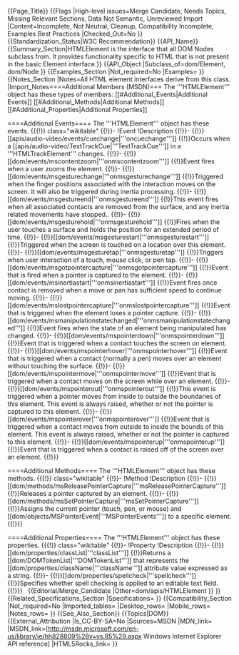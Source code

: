 {{Page_Title}}
{{Flags
|High-level issues=Merge Candidate, Needs Topics, Missing Relevant Sections, Data Not Semantic, Unreviewed Import
|Content=Incomplete, Not Neutral, Cleanup, Compatibility Incomplete, Examples Best Practices
|Checked_Out=No
}}
{{Standardization_Status|W3C Recommendation}}
{{API_Name}}
{{Summary_Section|HTMLElement is the interface that all DOM Nodes subclass from. It provides functionality specific to HTML that is not present in the basic Element interface.}}
{{API_Object
|Subclass_of=dom/Element, dom/Node
}}
{{Examples_Section
|Not_required=No
|Examples=
}}
{{Notes_Section
|Notes=All HTML element interfaces derive from this class.
|Import_Notes====Additional Members (MSDN)===
The '''HTMLElement''' object has these types of members:
[[#Additional_Events|Additional Events]]
[[#Additional_Methods|Additional Methods]]
[[#Additional_Properties|Additional Properties]]


====Additional Events====
The '''HTMLElement''' object has these events.
{{{!}} class="wikitable"
{{!}}-
!Event
!Description
{{!}}-
{{!}}[[apis/audio-video/events/cuechange|'''oncuechange''']]
{{!}}Occurs when a [[apis/audio-video/TextTrackCue|'''TextTrackCue''']] in a '''HTMLTrackElement''' changes.
{{!}}-
{{!}}[[dom/events/mscontentzoom|'''onmscontentzoom''']]
{{!}}Event fires when a user zooms the element.
{{!}}-
{{!}}[[dom/events/msgesturechange|'''onmsgesturechange''']]
{{!}}Triggered when the finger positions associated with the interaction moves on the screen. It will also be triggered during  inertia processing.
{{!}}-
{{!}}[[dom/events/msgestureend|'''onmsgestureend''']]
{{!}}This event fires when all associated contacts are removed from the surface, and any inertia related movements have stopped..
{{!}}-
{{!}}[[dom/events/msgesturehold|'''onmsgesturehold''']]
{{!}}Fires when the user touches a surface and holds the position for an extended period of time.
{{!}}-
{{!}}[[dom/events/msgesturestart|'''onmsgesturestart''']]
{{!}}Triggered when the screen is touched on a location over this element.
{{!}}-
{{!}}[[dom/events/msgesturetap|'''onmsgesturetap''']]
{{!}}Triggers when user interaction of a touch, mouse click, or pen tap.
{{!}}-
{{!}}[[dom/events/msgotpointercapture|'''onmsgotpointercapture''']]
{{!}}Event that is fired when a pointer is captured to the element.
{{!}}-
{{!}}[[dom/events/msinertiastart|'''onmsinertiastart''']]
{{!}}Event fires once contact is removed when a move or pan has sufficient speed to continue moving.
{{!}}-
{{!}}[[dom/events/mslostpointercapture|'''onmslostpointercapture''']]
{{!}}Event that is triggered when the element loses a pointer capture.
{{!}}-
{{!}}[[dom/events/msmanipulationstatechanged|'''onmsmanipulationstatechanged''']]
{{!}}Event fires when the state of an element being manipulated has changed.
{{!}}-
{{!}}[[dom/events/mspointerdown|'''onmspointerdown''']]
{{!}}Event that is triggered when a contact touches the screen on element.
{{!}}-
{{!}}[[dom/events/mspointerhover|'''onmspointerhover''']]
{{!}}Event that is triggered when a contact (normally a pen) moves over an element without touching the surface.
{{!}}-
{{!}}[[dom/events/mspointermove|'''onmspointermove''']]
{{!}}Event that is triggered when a contact moves on the screen while over an element.
{{!}}-
{{!}}[[dom/events/mspointerout|'''onmspointerout''']]
{{!}}This event is triggered when a pointer moves from inside to outside the boundaries of this element. This event is always raised, whether or not the pointer is captured to this element.
{{!}}-
{{!}}[[dom/events/mspointerover|'''onmspointerover''']]
{{!}}Event that is triggered when a contact moves from outside to inside the bounds of this element. This event is always raised, whether or not the pointer is captured to this element.
{{!}}-
{{!}}[[dom/events/mspointerup|'''onmspointerup''']]
{{!}}Event that is triggered when a contact is raised off of the screen over an element.
{{!}}}
 

====Additional Methods====
The '''HTMLElement''' object has these methods.
{{{!}} class="wikitable"
{{!}}-
!Method
!Description
{{!}}-
{{!}}[[dom/methods/msReleasePointerCapture|'''msReleasePointerCapture''']]
{{!}}Releases a pointer captured by an element.
{{!}}-
{{!}}[[dom/methods/msSetPointerCapture|'''msSetPointerCapture''']]
{{!}}Assigns the current pointer (touch, pen, or mouse) and [[dom/objects/MSPointerEvent|'''MSPointerEvents''']] to a specific element.
{{!}}}
 

====Additional Properties====
The '''HTMLElement''' object has these properties.
{{{!}} class="wikitable"
{{!}}-
!Property
!Description
{{!}}-
{{!}}[[dom/properties/classList|'''classList''']]
{{!}}Returns a [[dom/DOMTokenList|'''DOMTokenList''']] that represents the [[dom/properties/className|'''className''']] attribute value expressed as a string.
{{!}}-
{{!}}[[dom/properties/spellcheck|'''spellcheck''']]
{{!}}Specifies whether spell checking is applied to an editable text field.
{{!}}}
 
{{Editorial/Merge_Candidate
|Other=dom/apis/HTMLElement
}}
}}
{{Related_Specifications_Section
|Specifications=
}}
{{Compatibility_Section
|Not_required=No
|Imported_tables=
|Desktop_rows=
|Mobile_rows=
|Notes_rows=
}}
{{See_Also_Section}}
{{Topics|DOM}}
{{External_Attribution
|Is_CC-BY-SA=No
|Sources=MSDN
|MDN_link=
|MSDN_link=[http://msdn.microsoft.com/en-us/library/ie/hh828809%28v=vs.85%29.aspx Windows Internet Explorer API reference]
|HTML5Rocks_link=
}}